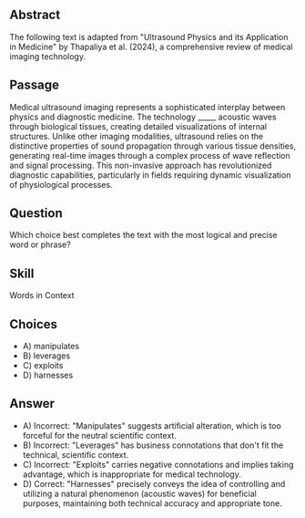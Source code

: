 ## Abstract
The following text is adapted from "Ultrasound Physics and its Application in Medicine" by Thapaliya et al. (2024), a comprehensive review of medical imaging technology.

## Passage
Medical ultrasound imaging represents a sophisticated interplay between physics and diagnostic medicine. The technology _____ acoustic waves through biological tissues, creating detailed visualizations of internal structures. Unlike other imaging modalities, ultrasound relies on the distinctive properties of sound propagation through various tissue densities, generating real-time images through a complex process of wave reflection and signal processing. This non-invasive approach has revolutionized diagnostic capabilities, particularly in fields requiring dynamic visualization of physiological processes.

## Question
Which choice best completes the text with the most logical and precise word or phrase?

## Skill
Words in Context

## Choices
- A) manipulates
- B) leverages
- C) exploits
- D) harnesses

## Answer
- A) Incorrect: "Manipulates" suggests artificial alteration, which is too forceful for the neutral scientific context.
- B) Incorrect: "Leverages" has business connotations that don't fit the technical, scientific context.
- C) Incorrect: "Exploits" carries negative connotations and implies taking advantage, which is inappropriate for medical technology.
- D) Correct: "Harnesses" precisely conveys the idea of controlling and utilizing a natural phenomenon (acoustic waves) for beneficial purposes, maintaining both technical accuracy and appropriate tone.